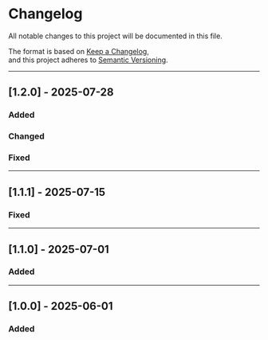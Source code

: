 # Changelog

All notable changes to this project will be documented in this file.

The format is based on [Keep a Changelog](),  
and this project adheres to [Semantic Versioning]().

---

## [1.2.0] - 2025-07-28
### Added

### Changed


### Fixed


---

## [1.1.1] - 2025-07-15
### Fixed

---

## [1.1.0] - 2025-07-01
### Added


---

## [1.0.0] - 2025-06-01
### Added
